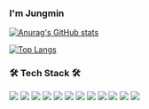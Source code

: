 ### I'm Jungmin

[![Anurag's GitHub stats](https://github-readme-stats.vercel.app/api?username=kmujm&theme=buefy)](https://github.com/kmujm)

[![Top Langs](https://github-readme-stats.vercel.app/api/top-langs/?username=kmujm&layout=compact)](https://github.com/kmujm)


<!--
**kmujm/kmujm** is a ✨ _special_ ✨ repository because its `README.md` (this file) appears on your GitHub profile.

Here are some ideas to get you started:

- 🔭 I’m currently working on ...
- 🌱 I’m currently learning ...
- 👯 I’m looking to collaborate on ...
- 🤔 I’m looking for help with ...
- 💬 Ask me about ...
- 📫 How to reach me: ...
- 😄 Pronouns: ...
- ⚡ Fun fact: ...
-->

### 🛠 Tech Stack 🛠 <br>
<img src="https://img.shields.io/badge/Python-3766AB?style=plat&logo=Python&logoColor=white"/></a> 
<img src="https://img.shields.io/badge/C++-00599C?style=plat&logo=C++&logoColor=white"/></a> 
<img src="https://img.shields.io/badge/javascript-F7DF1E?style=plat&logo=javascript&logoColor=white">
<img src="https://img.shields.io/badge/typescript-3178C6?style=plat&logo=typescript&logoColor=white"> 
<img src="https://img.shields.io/badge/jquery-0769AD?style=plat&logo=jquery&logoColor=white"> 
<img src="https://img.shields.io/badge/react-61DAFB?style=plat&logo=react&logoColor=white">
<img src="https://img.shields.io/badge/angular-DD0031?style=plat&logo=angular&logoColor=white">
<img src="https://img.shields.io/badge/html-E34F26?style=plat&logo=html5&logoColor=white"> 
<img src="https://img.shields.io/badge/css-1572B6?style=plat&logo=css3&logoColor=white"> 
<img src="https://img.shields.io/badge/django-092E20?style=plat&logo=django&logoColor=white">
<img src="https://img.shields.io/badge/github-181717?style=plat&logo=github&logoColor=white"> 
<img src="https://img.shields.io/badge/linux-FCC624?style=plat&logo=linux&logoColor=white">

